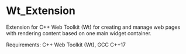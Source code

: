 # Wt_Extension
Extension for C++ Web Toolkit (Wt) for creating and manage 
web pages with rendering content based on one main widget container.

Requirements: C++ Web Toolkit (Wt), GCC C++17
